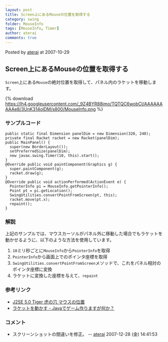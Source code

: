```yaml
---
layout: post
title: Screen上にあるMouseの位置を取得する
category: swing
folder: MouseInfo
tags: [MouseInfo, Timer]
author: aterai
comments: true
---
```


Posted by [aterai](http://terai.xrea.jp/aterai.html) at 2007-10-29

## Screen上にあるMouseの位置を取得する
`Screen`上にある`Mouse`の絶対位置を取得して、パネル内のラケットを移動します。


{% download https://lh4.googleusercontent.com/_9Z4BYR88imo/TQTQC6wobCI/AAAAAAAAAe8/3UnK314olDM/s800/MouseInfo.png %}

### サンプルコード
<pre class="prettyprint"><code>public static final Dimension panelDim = new Dimension(320, 240);
private final Racket racket = new Racket(panelDim);
public MainPanel() {
  super(new BorderLayout());
  setPreferredSize(panelDim);
  new javax.swing.Timer(10, this).start();
}
@Override public void paintComponent(Graphics g) {
  super.paintComponent(g);
  racket.draw(g);
}
@Override public void actionPerformed(ActionEvent e) {
  PointerInfo pi = MouseInfo.getPointerInfo();
  Point pt = pi.getLocation();
  SwingUtilities.convertPointFromScreen(pt, this);
  racket.move(pt.x);
  repaint();
}
</code></pre>

### 解説
上記のサンプルでは、マウスカーソルがパネル外に移動した場合でもラケットを動かせるように、以下のような方法を使用しています。

1. `10`ミリ秒ごとに`MouseInfo`から`PointerInfo`を取得
1. `PointerInfo`から画面上でのポインタ座標を取得
1. `SwingUtilities.convertPointFromScreen`メソッドで、これをパネル相対のポインタ座標に変換
1. ラケットに変換した座標を与えて、`repaint`

### 参考リンク
- [J2SE 5.0 Tiger 虎の穴 マウスの位置](http://www.javainthebox.net/laboratory/J2SE1.5/GUI/MouseLocation/MouseLocation.html)
- [ラケットを動かす - Javaでゲーム作りますが何か？](http://d.hatena.ne.jp/aidiary/20070601/1251545490)

<!-- dummy comment line for breaking list -->

### コメント
- スクリーンショットの間違いを修正。 -- [aterai](http://terai.xrea.jp/aterai.html) 2007-12-28 (金) 14:41:53

<!-- dummy comment line for breaking list -->

